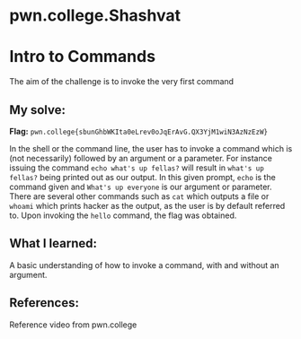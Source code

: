 # pwn.college.Shashvat
# Intro to Commands
The aim of the challenge is to invoke the very first command

## My solve:
**Flag:** `pwn.college{sbunGhbWKIta0eLrev0oJqErAvG.QX3YjM1wiN3AzNzEzW}`

In the shell or the command line, the user has to invoke a command which is (not necessarily) followed by an argument or a parameter. For instance issuing the command `echo what's up fellas?` will result in `what's up fellas?` being printed out as our output.
In this given prompt, `echo` is the command given and `What's up everyone` is our argument or parameter.
There are several other commands such as `cat` which outputs a file or `whoami` which prints hacker as the output, as the user is by default referred to.
Upon invoking the `hello` command, the flag was obtained.

## What I learned:
A basic understanding of how to invoke a command, with and without an argument.

## References:
Reference video from pwn.college
